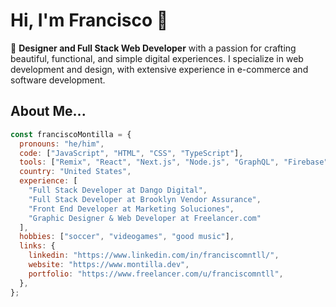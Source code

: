 # Hi, I'm Francisco 👋

🎨 **Designer and Full Stack Web Developer** with a passion for crafting beautiful, functional, and simple digital experiences. I specialize in web development and design, with extensive experience in e-commerce and software development.

## About Me...

```javascript
const franciscoMontilla = {
  pronouns: "he/him",
  code: ["JavaScript", "HTML", "CSS", "TypeScript"],
  tools: ["Remix", "React", "Next.js", "Node.js", "GraphQL", "Firebase", "Vercel", "MongoDB"],
  country: "United States",
  experience: [
    "Full Stack Developer at Dango Digital",
    "Full Stack Developer at Brooklyn Vendor Assurance",
    "Front End Developer at Marketing Soluciones",
    "Graphic Designer & Web Developer at Freelancer.com"
  ],
  hobbies: ["soccer", "videogames", "good music"],
  links: {
    linkedin: "https://www.linkedin.com/in/franciscomntll/",
    website: "https://www.montilla.dev",
    portfolio: "https://www.freelancer.com/u/franciscomntll",
  },
};
